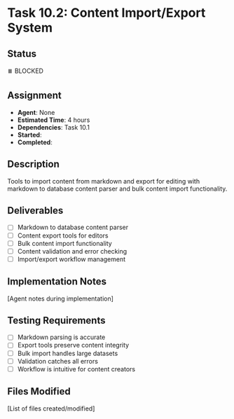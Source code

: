 # Task 10.2: Content Import/Export System

## Status

⏸️ BLOCKED

## Assignment

- **Agent**: None
- **Estimated Time**: 4 hours
- **Dependencies**: Task 10.1
- **Started**:
- **Completed**:

## Description

Tools to import content from markdown and export for editing with markdown to database content parser and bulk content import functionality.

## Deliverables

- [ ] Markdown to database content parser
- [ ] Content export tools for editors
- [ ] Bulk content import functionality
- [ ] Content validation and error checking
- [ ] Import/export workflow management

## Implementation Notes

[Agent notes during implementation]

## Testing Requirements

- [ ] Markdown parsing is accurate
- [ ] Export tools preserve content integrity
- [ ] Bulk import handles large datasets
- [ ] Validation catches all errors
- [ ] Workflow is intuitive for content creators

## Files Modified

[List of files created/modified]

